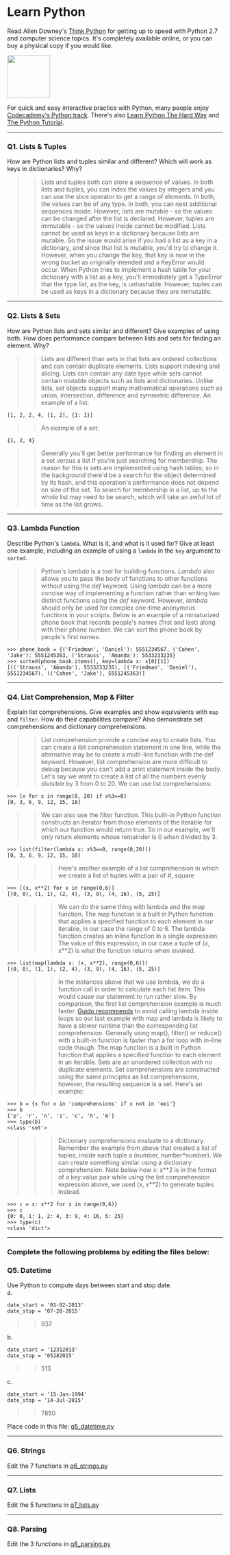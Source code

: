 # Learn Python

Read Allen Downey's [Think Python](http://www.greenteapress.com/thinkpython/) for getting up to speed with Python 2.7 and computer science topics. It's completely available online, or you can buy a physical copy if you would like.

<a href="http://www.greenteapress.com/thinkpython/"><img src="img/think_python.png" style="width: 100px;" target="_blank"></a>

For quick and easy interactive practice with Python, many people enjoy [Codecademy's Python track](http://www.codecademy.com/en/tracks/python). There's also [Learn Python The Hard Way](http://learnpythonthehardway.org/book/) and [The Python Tutorial](https://docs.python.org/2/tutorial/).

---

### Q1. Lists &amp; Tuples

How are Python lists and tuples similar and different? Which will work as keys in dictionaries? Why?

>> Lists and tuples both can store a sequence of values. In both lists and tuples, you can index the values by
integers and you can use the slice operator to get a range of elements. In both, the values can be of any type. In both,
 you can nest additional sequences inside. However, lists are mutable - so the values can be changed after the list is 
 declared. However, tuples are immutable - so the values inside cannot be modified.  Lists cannot be used as keys in a 
 dictionary because lists are mutable. So the issue would arise if you had a list as a key in a dictionary, and since 
 that list is mutable, you'd try to change it. However, when you change the key, that key is now in the wrong bucket 
 as originally intended and a KeyError would occur.  When Python tries to implement a hash table for your dictionary 
 with a list as a key, you'll immediately get a TypeError that the type *list*, as the key, is unhashable. However, 
 tuples can be used as keys in a dictionary because they are immutable.  

---

### Q2. Lists &amp; Sets

How are Python lists and sets similar and different? Give examples of using both. How does performance compare between lists and sets for finding an element. Why?

>> Lists are different than sets in that lists are ordered collections and can contain duplicate elements. Lists support
indexing and slicing. Lists can contain any date type while sets cannot contain mutable objects such as lists and 
dictionaries. Unlike lists, set objects support many mathematical operations such as union, intersection,
 difference and symmetric difference.
 An example of a list: 
```
[1, 2, 2, 4, [1, 2], {1: 1}]
```
>>An example of a set:
```
{1, 2, 4}
```
>> Generally you'll get better performance for finding an element in a set versus a list if you're just searching for
 membership. The reason for this is sets are implemented using hash tables; so in the background there'd be a search for 
 the object determined by its hash, and this operation's performance does not depend on size of the set. To search for 
 membership in a list, up to the whole list may need to be search, which will take an awful lot of time as the list 
 grows.

---

### Q3. Lambda Function

Describe Python's `lambda`. What is it, and what is it used for? Give at least one example, including an example of using a `lambda` in the `key` argument to `sorted`.

>> Python's *lambda* is a tool for building functions. *Lambda* also allows you to pass the body of functions to other
 functions without using the *def* keyword. Using *lambda* can be a more concise way of implementing a function rather 
 than writing two distinct functions using the *def* keyword. However, *lambda* should only be used for complex one-time 
 anonymous functions in your scripts. Below is an example of a miniaturized phone book that 
 records people's names (first and last) along with their phone number. We can sort the phone book by people's first names.
```
>>> phone_book = {('Friedman', 'Daniel'): 5551234567, ('Cohen', 'Jake'): 5551245363, ('Strauss', 'Amanda'): 5533233235}
>>> sorted(phone_book.items(), key=lambda x: x[0][1])
[(('Strauss', 'Amanda'), 5533233235), (('Friedman', 'Daniel'), 5551234567), (('Cohen', 'Jake'), 5551245363)]
```

---

### Q4. List Comprehension, Map &amp; Filter

Explain list comprehensions. Give examples and show equivalents with `map` and `filter`. How do their capabilities compare? Also demonstrate set comprehensions and dictionary comprehensions.

>> List comprehension provide a concise way to create lists. You can create a list comprehension statement in one line,
while the alternative may be to create a multi-line function with the def keyword. However, list comprehension are 
more difficult to debug because you can't add a print statement inside the body. Let's say we want to create a list
of all the numbers evenly divisible by 3 from 0 to 20. We can use list comprehensions:
```
>>> [x for x in range(0, 20) if x%3==0]
[0, 3, 6, 9, 12, 15, 18]
```
>> We can also use the filter function. This built-in Python function constructs an iterator from those elements of the
iterable for which our function would return true. So in our example, we'll only return elements whose remainder is 0
when divided by 3.
```
>>> list(filter(lambda x: x%3==0, range(0,20)))
[0, 3, 6, 9, 12, 15, 18]
```
>>> Here's another example of a list comprehension in which we create a list of tuples with a pair of #, square
```
>>> [(x, x**2) for x in range(0,6)]
[(0, 0), (1, 1), (2, 4), (3, 9), (4, 16), (5, 25)]
```
>>> We can do the same thing with lambda and the map function. The map function is a built in Python function that
applies a specified function to each element in our iterable, in our case the range of 0 to 6. The lambda function
 creates an inline function in a single expression. The value of this expression, in our case a tuple of (x, x**2) 
 is what the function returns when invoked.
```
>>> list(map(lambda x: (x, x**2), range(0,6)))
[(0, 0), (1, 1), (2, 4), (3, 9), (4, 16), (5, 25)]
```
>>>In the instances above that we use lambda, we do a function call in order to calculate each list item. This would cause
our statement to run rather slow. By comparison, the first list comprehension example is much faster.
 [Guido recommends](https://www.python.org/doc/essays/list2str/) to avoid calling lambda inside loops so our last
  example with map and lambda is likely to have a slower runtime than the corresponding list comprehension. Generally 
  using map(), filter() or reduce() with a built-in function is faster than a for loop with in-line code though. The map 
  function is a built in Python function that applies a specified function to each element in an iterable. 
>>> Sets are an unordered collection with no duplicate elements. Set comprehensions are constructed using the same 
principles as list comprehensions; however, the resulting sequence is a set. Here's an example:
```
>>> b = {x for x in 'comprehensions' if x not in 'oei'}
>>> b
{'p', 'r', 'n', 's', 'c', 'h', 'm'}
>>> type(b)
<class 'set'>
```
>>> Dictionary comprehensions evaluate to a dictionary. Remember the example from above that created a list of tuples, 
inside each tuple a (number, number&ast;number). We can create something similar using a dictionary comprehension. Note 
below how x: x&ast;&ast;2 is in the format of a key:value pair while using the list comprehension expression above, we used
(x, x**2) to generate tuples instead.
```
>>> c = x: x**2 for x in range(0,6)}
>>> c
{0: 0, 1: 1, 2: 4, 3: 9, 4: 16, 5: 25}
>>> type(c)
<class 'dict'>
```

---

### Complete the following problems by editing the files below:

### Q5. Datetime
Use Python to compute days between start and stop date.   
a.  

```
date_start = '01-02-2013'    
date_stop = '07-28-2015'
```

>> 937

b.  
```
date_start = '12312013'  
date_stop = '05282015'  
```

>> 513

c.  
```
date_start = '15-Jan-1994'      
date_stop = '14-Jul-2015'  
```

>> 7850

Place code in this file: [q5_datetime.py](python/q5_datetime.py)

---

### Q6. Strings
Edit the 7 functions in [q6_strings.py](python/q6_strings.py)

---

### Q7. Lists
Edit the 5 functions in [q7_lists.py](python/q7_lists.py)

---

### Q8. Parsing
Edit the 3 functions in [q8_parsing.py](python/q8_parsing.py)






